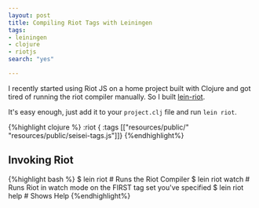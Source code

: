 ```yaml
---
layout: post
title: Compiling Riot Tags with Leiningen
tags:
- leiningen
- clojure
- riotjs
search: "yes"

---
```


I recently started using Riot JS on a home project built with Clojure
and got tired of running the riot compiler manually. So I built [lein-riot](https://github.com/trevershick/lein-riot).

It's easy enough, just add it to your `project.clj` file and run `lein riot`.


{%highlight clojure %}
  :riot { :tags [["resources/public/" "resources/public/seisei-tags.js"]]}
{%endhighlight%}


## Invoking Riot

{%highlight bash %}
$ lein riot        # Runs the Riot Compiler
$ lein riot watch  # Runs Riot in watch mode on the FIRST tag set you've specified
$ lein riot help   # Shows Help
{%endhighlight%}
